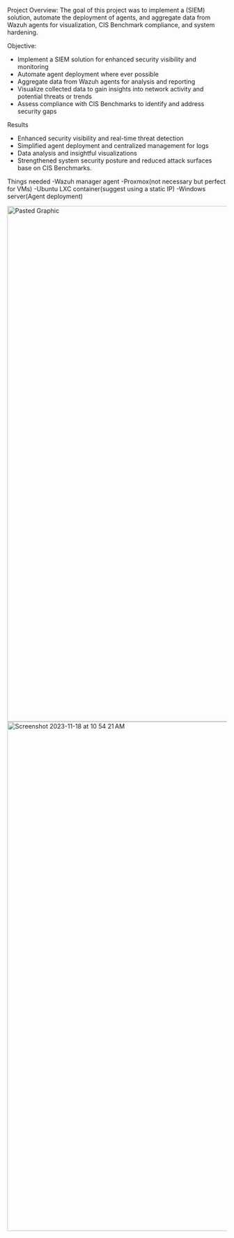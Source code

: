 
Project Overview:
The goal of this project was to implement a (SIEM) solution, automate the deployment of agents, and aggregate data from Wazuh agents for visualization, CIS Benchmark compliance, and system hardening.

Objective:
* Implement a SIEM solution for enhanced security visibility and monitoring
* Automate agent deployment where ever possible 
* Aggregate data from Wazuh agents for analysis and reporting
* Visualize collected data to gain insights into network activity and potential threats or trends
* Assess compliance with CIS Benchmarks to identify and address security gaps


Results 
* Enhanced security visibility and real-time threat detection
* Simplified agent deployment and centralized management for logs
* Data analysis and insightful visualizations
* Strengthened system security posture and reduced attack surfaces base on CIS Benchmarks.      

Things needed 
-Wazuh manager agent
-Proxmox(not necessary but perfect for VMs)
-Ubuntu LXC container(suggest using a static IP)
-Windows server(Agent deployment)

<img width="1182" alt="Pasted Graphic" src="https://github.com/Baslocal/lab/assets/155853534/5630726c-9ecc-40c3-aeaa-5fde63adfa26">
<img width="1168" alt="Screenshot 2023-11-18 at 10 54 21 AM" src="https://github.com/Baslocal/lab/assets/155853534/a2652742-3820-4d53-bd66-96830538f965">


